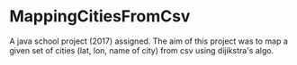# MappingCitiesFromCsv
A java school project (2017) assigned. The aim of this project was to map a given set of cities (lat, lon, name of city) from csv using dijikstra's algo.
